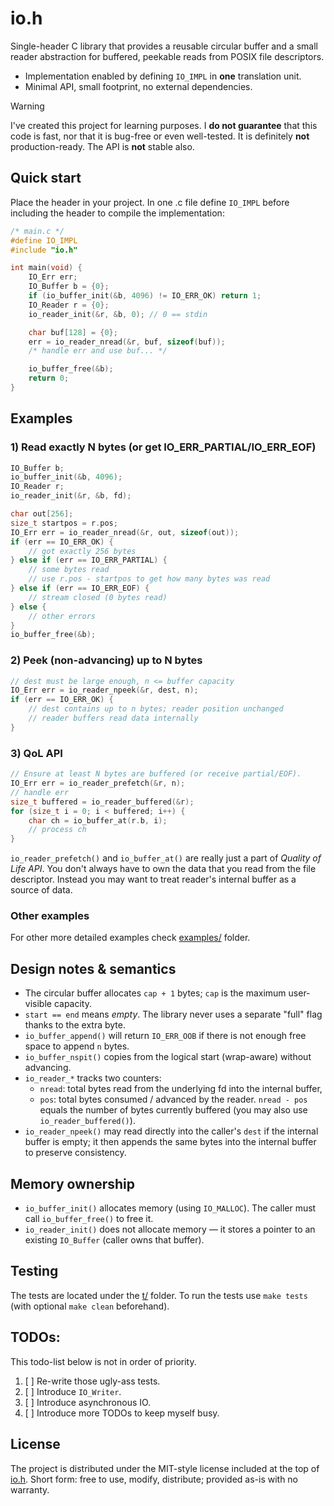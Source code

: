 # io.h

Single-header C library that provides a reusable circular buffer and a small
reader abstraction for buffered, peekable reads from POSIX file descriptors.

- Implementation enabled by defining `IO_IMPL` in **one** translation unit.
- Minimal API, small footprint, no external dependencies.

> [!WARNING]
> I've created this project for learning purposes. I **do not guarantee** that
> this code is fast, nor that it is bug-free or even well-tested. It is
> definitely **not** production-ready. The API is **not** stable also.

## Quick start

Place the header in your project. In one .c file define `IO_IMPL` before
including the header to compile the implementation:

```c
/* main.c */
#define IO_IMPL
#include "io.h"

int main(void) {
    IO_Err err;
    IO_Buffer b = {0};
    if (io_buffer_init(&b, 4096) != IO_ERR_OK) return 1;
    IO_Reader r = {0};
    io_reader_init(&r, &b, 0); // 0 == stdin

    char buf[128] = {0};
    err = io_reader_nread(&r, buf, sizeof(buf));
    /* handle err and use buf... */

    io_buffer_free(&b);
    return 0;
}
```

## Examples

### 1) Read exactly N bytes (or get IO_ERR_PARTIAL/IO_ERR_EOF)

```c
IO_Buffer b;
io_buffer_init(&b, 4096);
IO_Reader r;
io_reader_init(&r, &b, fd);

char out[256];
size_t startpos = r.pos;
IO_Err err = io_reader_nread(&r, out, sizeof(out));
if (err == IO_ERR_OK) {
    // got exactly 256 bytes
} else if (err == IO_ERR_PARTIAL) {
    // some bytes read
    // use r.pos - startpos to get how many bytes was read
} else if (err == IO_ERR_EOF) {
    // stream closed (0 bytes read)
} else {
    // other errors
}
io_buffer_free(&b);
```

### 2) Peek (non-advancing) up to N bytes

```c
// dest must be large enough, n <= buffer capacity
IO_Err err = io_reader_npeek(&r, dest, n);
if (err == IO_ERR_OK) {
    // dest contains up to n bytes; reader position unchanged
    // reader buffers read data internally
}
```

### 3) QoL API

```c
// Ensure at least N bytes are buffered (or receive partial/EOF).
IO_Err err = io_reader_prefetch(&r, n);
// handle err
size_t buffered = io_reader_buffered(&r);
for (size_t i = 0; i < buffered; i++) {
    char ch = io_buffer_at(r.b, i);
    // process ch
}
```

`io_reader_prefetch()` and `io_buffer_at()` are really just a part of *Quality
of Life API*. You don't always have to own the data that you read from the
file descriptor. Instead you may want to treat reader's internal buffer as a
source of data.

### Other examples

For other more detailed examples check
[examples/](https://github.com/temaxuck/io.h/tree/main/examples) folder.

## Design notes & semantics

- The circular buffer allocates `cap + 1` bytes; `cap` is the maximum user-visible
  capacity.
- `start == end` means *empty*. The library never uses a separate "full" flag
  thanks to the extra byte.
- `io_buffer_append()` will return `IO_ERR_OOB` if there is not enough free
  space to append `n` bytes.
- `io_buffer_nspit()` copies from the logical start (wrap-aware) without advancing.
- `io_reader_*` tracks two counters:
  - `nread`: total bytes read from the underlying fd into the internal buffer,
  - `pos`: total bytes consumed / advanced by the reader. `nread - pos` equals
    the number of bytes currently buffered (you may also use
    `io_reader_buffered()`).
- `io_reader_npeek()` may read directly into the caller's `dest` if the
  internal buffer is empty; it then appends the same bytes into the internal
  buffer to preserve consistency.

## Memory ownership

- `io_buffer_init()` allocates memory (using `IO_MALLOC`). The caller must
  call `io_buffer_free()` to free it.
- `io_reader_init()` does not allocate memory — it stores a pointer to an
  existing `IO_Buffer` (caller owns that buffer).

## Testing

The tests are located under the
[t/](https://github.com/temaxuck/io.h/tree/main/t) folder. To run the tests
use `make tests` (with optional `make clean` beforehand).

## TODOs:

This todo-list below is not in order of priority.

1. [ ] Re-write those ugly-ass tests.
2. [ ] Introduce `IO_Writer`.
3. [ ] Introduce asynchronous IO.
4. [ ] Introduce more TODOs to keep myself busy.

## License

The project is distributed under the MIT-style license included at the top of
[io.h](https://github.com/temaxuck/io.h/blob/main/io.h). Short form: free to
use, modify, distribute; provided as-is with no warranty.
